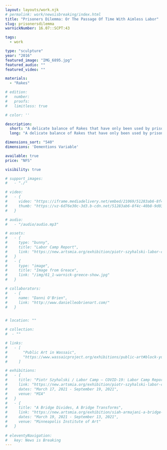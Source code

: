 ```yaml
---
layout: layouts/work.njk
# permalink: work/newsisbreaking/index.html
title: "Prisoners Dilemma: Or The Passage Of Time With Aimless Labor"
slug: prisonersdilemma
warnickNumber: 16.07::SCPT:43

tags:
  - work

type: "sculpture"
year: "2016"
featured_image: "IMG_6895.jpg"
featured_audio: ""
featured_video: ""

materials: 
  - "Rakes"

# edition: 
#   number: 
#   proofs: 
#   limitless: true

# color: ''

description:
  short: "A delicate balance of Rakes that have only been used by prisoners to do yard work at the Lansing Correctional Facility in Lansing, Kansas."
  long: "A delicate balance of Rakes that have only been used by prisoners to do yard work at the Lansing Correctional Facility in Lansing, Kansas."

dimensions_sort: "540"
dimensions: 'Dementions Variable'

available: true
price: "NFS"

visibility: true

# support_images: 
#   - "./"

# video:
#   - {
#     video: "https://iframe.mediadelivery.net/embed/21069/51283ab6-8f4c-40b8-9d03-58ac4d71df9c",
#     thumb: "https://vz-6d76e30c-3d3.b-cdn.net/51283ab6-8f4c-40b8-9d03-58ac4d71df9c/thumbnail.jpg",
#   }

# audio:
#   - "/audio/audio.mp3"

# assets: 
#   - {
#     type: "bunny",
#     title: "Labor Camp Report",
#     link: "https://new.artsmia.org/exhibition/piotr-szyhalski-labor-camp-covid-19-labor-camp-report"
#   }
#   - {
#     type: "image",
#     title: "Image from Greace",
#     link: "/img/61_1-warnick-greece-show.jpg"
#   }

# collaborators:
#   - {
#     name: "Danni O'Brien",
#     link: "http://www.danielleobrienart.com/"
#   }


# location: ""

# collection:
#  - ""

# links:
#   - [
#       "Public Art in Wassaic",
#       "https://www.wassaicproject.org/exhibitions/public-art#block-yui_3_17_2_1_1635259463800_75918",
#     ]

# exhibitions:
#   - {
#     title: "Piotr Szyhalski / Labor Camp – COVID-19: Labor Camp Report",
#     link: "https://new.artsmia.org/exhibition/piotr-szyhalski-labor-camp-covid-19-labor-camp-report",
#     dates: "March 17, 2021 - September 19, 2021",
#     venue: "MIA"
#   }
#   - {
#     title: "A Bridge Divides, A Bridge Transforms",
#     link: "https://new.artsmia.org/exhibition/siah-armajani-a-bridge-divides-a-bridge-transforms",
#     dates: "March 19, 2021 - September 13, 2021",
#     venue: "Minneapolis Institute of Art"
#   }
  
# eleventyNavigation:
#   key: News is Breaking
---
```

